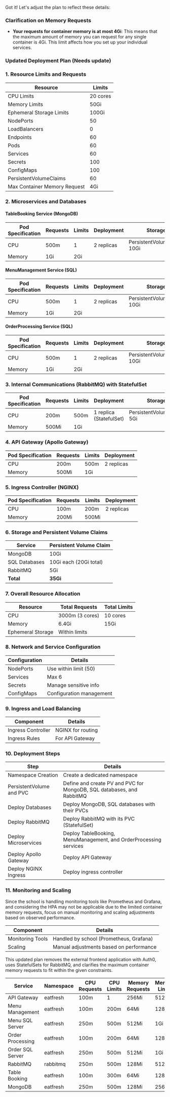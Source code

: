 Got it! Let's adjust the plan to reflect these details:

### Clarification on Memory Requests
- **Your requests for container memory is at most 4Gi**: This means that the maximum amount of memory you can request for any single container is 4Gi. This limit affects how you set up your individual services.

### Updated Deployment Plan (Needs update)

### 1. Resource Limits and Requests

| Resource                         | Limits  |
|----------------------------------|---------|
| CPU Limits                       | 20 cores|
| Memory Limits                    | 50Gi    |
| Ephemeral Storage Limits         | 100Gi   |
| NodePorts                        | 50      |
| LoadBalancers                    | 0       |
| Endpoints                        | 60      |
| Pods                             | 60      |
| Services                         | 60      |
| Secrets                          | 100     |
| ConfigMaps                       | 100     |
| PersistentVolumeClaims           | 60      |
| Max Container Memory Request     | 4Gi     |

### 2. Microservices and Databases

#### TableBooking Service (MongoDB)

| Pod Specification | Requests         | Limits           | Deployment | Storage                    |
|-------------------|------------------|------------------|------------|----------------------------|
| CPU               | 500m             | 1                | 2 replicas | PersistentVolumeClaim 10Gi |
| Memory            | 1Gi              | 2Gi              |            |                            |

#### MenuManagement Service (SQL)

| Pod Specification | Requests         | Limits           | Deployment | Storage                    |
|-------------------|------------------|------------------|------------|----------------------------|
| CPU               | 500m             | 1                | 2 replicas | PersistentVolumeClaim 10Gi |
| Memory            | 1Gi              | 2Gi              |            |                            |

#### OrderProcessing Service (SQL)

| Pod Specification | Requests         | Limits           | Deployment | Storage                    |
|-------------------|------------------|------------------|------------|----------------------------|
| CPU               | 500m             | 1                | 2 replicas | PersistentVolumeClaim 10Gi |
| Memory            | 1Gi              | 2Gi              |            |                            |

### 3. Internal Communications (RabbitMQ) with StatefulSet

| Pod Specification | Requests         | Limits           | Deployment       | Storage                    |
|-------------------|------------------|------------------|------------------|----------------------------|
| CPU               | 200m             | 500m             | 1 replica (StatefulSet) | PersistentVolumeClaim 5Gi  |
| Memory            | 500Mi            | 1Gi              |                  |                            |

### 4. API Gateway (Apollo Gateway)

| Pod Specification | Requests         | Limits           | Deployment |
|-------------------|------------------|------------------|------------|
| CPU               | 200m             | 500m             | 2 replicas |
| Memory            | 500Mi            | 1Gi              |            |

### 5. Ingress Controller (NGINX)

| Pod Specification | Requests         | Limits           | Deployment |
|-------------------|------------------|------------------|------------|
| CPU               | 100m             | 200m             | 2 replicas |
| Memory            | 200Mi            | 500Mi            |            |

### 6. Storage and Persistent Volume Claims

| Service                        | Persistent Volume Claim |
|--------------------------------|--------------------------|
| MongoDB                        | 10Gi                     |
| SQL Databases                  | 10Gi each (20Gi total)   |
| RabbitMQ                       | 5Gi                      |
| **Total**                      | **35Gi**                 |

### 7. Overall Resource Allocation

| Resource                  | Total Requests  | Total Limits   |
|---------------------------|-----------------|----------------|
| CPU                       | 3000m (3 cores) | 10 cores       |
| Memory                    | 6.4Gi           | 15Gi           |
| Ephemeral Storage         | Within limits   |                |

### 8. Network and Service Configuration

| Configuration               | Details              |
|-----------------------------|----------------------|
| NodePorts                   | Use within limit (50)|
| Services                    | Max 6                |
| Secrets                     | Manage sensitive info|
| ConfigMaps                  | Configuration management |

### 9. Ingress and Load Balancing

| Component             | Details                          |
|-----------------------|----------------------------------|
| Ingress Controller    | NGINX for routing                |
| Ingress Rules         | For API Gateway                  |

### 10. Deployment Steps

| Step                              | Details                                                                 |
|-----------------------------------|-------------------------------------------------------------------------|
| Namespace Creation                | Create a dedicated namespace                                            |
| PersistentVolume and PVC          | Define and create PV and PVC for MongoDB, SQL databases, and RabbitMQ    |
| Deploy Databases                  | Deploy MongoDB, SQL databases with their PVCs                           |
| Deploy RabbitMQ                   | Deploy RabbitMQ with its PVC (StatefulSet)                              |
| Deploy Microservices              | Deploy TableBooking, MenuManagement, and OrderProcessing services       |
| Deploy Apollo Gateway             | Deploy API Gateway                                                      |
| Deploy NGINX Ingress              | Deploy ingress controller                                               |

### 11. Monitoring and Scaling

Since the school is handling monitoring tools like Prometheus and Grafana, and considering the HPA may not be applicable due to the limited container memory requests, focus on manual monitoring and scaling adjustments based on observed performance.

| Component                   | Details                                |
|-----------------------------|----------------------------------------|
| Monitoring Tools            | Handled by school (Prometheus, Grafana)|
| Scaling                     | Manual adjustments based on performance|

This updated plan removes the external frontend application with Auth0, uses StatefulSets for RabbitMQ, and clarifies the maximum container memory requests to fit within the given constraints.



| Service          | Namespace | CPU Requests | CPU Limits | Memory Requests | Memory Limits | Storage Requests | Storage Limits |
|------------------|-----------|--------------|------------|-----------------|---------------|------------------|----------------|
| API Gateway      | eatfresh  | 100m         | 1          | 256Mi           | 512Mi         | -                | -              |
| Menu Management  | eatfresh  | 100m         | 200m       | 64Mi            | 128Mi         | -                | -              |
| Menu SQL Server  | eatfresh  | 250m         | 500m       | 512Mi           | 1Gi           | 500Mi            | 512Mi          |
| Order Processing | eatfresh  | 100m         | 200m       | 64Mi            | 128Mi         | -                | -              |
| Order SQL Server | eatfresh  | 250m         | 500m       | 512Mi           | 1Gi           | 500Mi            | 512Mi          |
| RabbitMQ         | rabbitmq  | 250m         | 500m       | 128Mi           | 512Mi         | -                | -              |
| Table Booking    | eatfresh  | 100m         | 300m       | 64Mi            | 128Mi         | -                | -              |
| MongoDB          | eatfresh  | 250m         | 500m       | 128Mi           | 256Mi         | 500Mi            | 512Mi          |
